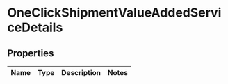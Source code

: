 
# OneClickShipmentValueAddedServiceDetails

## Properties
Name | Type | Description | Notes
------------ | ------------- | ------------- | -------------



